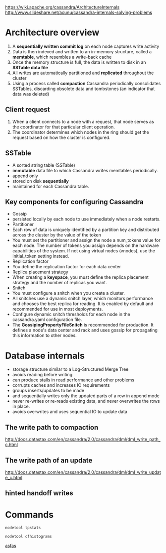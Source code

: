 https://wiki.apache.org/cassandra/ArchitectureInternals
http://www.slideshare.net/acunu/cassandra-internals-solving-problems

# Architecture overview
1. A **sequentially written commit log** on each node captures write activity
1. Data is then indexed and written to an in-memory structure, called a **memtable**, which resembles a write-back cache
1. Once the memory structure is full, the data is written to disk in an **SSTable data file**
1.  All writes are automatically partitioned and **replicated** throughout the cluster
1.  Using a process called **compaction** Cassandra periodically consolidates SSTables, discarding obsolete data and tombstones (an indicator that data was deleted)

## Client request

1. When a client connects to a node with a request, that node serves as the coordinator for that particular client operation. 
1. The coordinator determines which nodes in the ring should get the request based on how the cluster is configured.

## SSTable

* A sorted string table (SSTable)
* **immutable** data file to which Cassandra writes memtables periodically. 
* append only
* stored on disk **sequentially** 
* maintained for each Cassandra table.

## Key components for configuring Cassandra

* Gossip
 * persisted locally by each node to use immediately when a node restarts.
* Partitioner
 * Each row of data is uniquely identified by a partition key and distributed across the cluster by the value of the token
 * You must set the partitioner and assign the node a num_tokens value for each node. The number of tokens you assign depends on the hardware capabilities of the system. If not using virtual nodes (vnodes), use the initial_token setting instead.
* Replication factor
 * You define the replication factor for each data center
* Replica placement strategy
 * When creating a **keyspace**, you must define the replica placement strategy and the number of replicas you want.
* Snitch
 * You must configure a snitch when you create a cluster. 
 * All snitches use a dynamic snitch layer, which monitors performance and chooses the best replica for reading. It is enabled by default and recommended for use in most deployments. 
 * Configure dynamic snitch thresholds for each node in the cassandra.yaml configuration file.
 * The **GossipingPropertyFileSnitch** is recommended for production. It defines a node's data center and rack and uses gossip for propagating this information to other nodes.

# Database internals

* storage structure similar to a Log-Structured Merge Tree
* avoids reading before writing
 * can produce stalls in read performance and other problems
 * corrupts caches and increases IO requirements
* groups inserts/updates to be made
* and sequentially writes only the updated parts of a row in append mode
* never re-writes or re-reads existing data, and never overwrites the rows in place.
* avoids overwrites and uses sequential IO to update data

## The write path to compaction
http://docs.datastax.com/en/cassandra/2.0/cassandra/dml/dml_write_path_c.html

## The write path of an update
http://docs.datastax.com/en/cassandra/2.0/cassandra/dml/dml_write_update_c.html

## hinted handoff writes


# Commands
    nodetool tpstats

    nodetool cfhistograms

[asfas](4%20Myths%20about%20In-Memory%20Databases.md)
